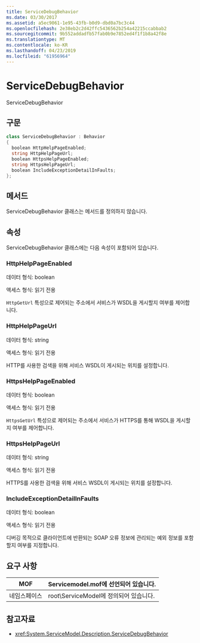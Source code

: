 ```yaml
---
title: ServiceDebugBehavior
ms.date: 03/30/2017
ms.assetid: a5ec9061-1e95-43fb-b0d9-dbd0a7bc3c44
ms.openlocfilehash: 2e38eb2c2d42ffc5436562b254a42215ccabbab2
ms.sourcegitcommit: 9b552addadfb57fab0b9e7852ed4f1f1b8a42f8e
ms.translationtype: MT
ms.contentlocale: ko-KR
ms.lasthandoff: 04/23/2019
ms.locfileid: "61956964"
---
```

# <a name="servicedebugbehavior"></a>ServiceDebugBehavior
ServiceDebugBehavior  
  
## <a name="syntax"></a>구문  
  
```csharp
class ServiceDebugBehavior : Behavior  
{  
  boolean HttpHelpPageEnabled;  
  string HttpHelpPageUrl;  
  boolean HttpsHelpPageEnabled;  
  string HttpsHelpPageUrl;  
  boolean IncludeExceptionDetailInFaults;  
};  
```  
  
## <a name="methods"></a>메서드  
 ServiceDebugBehavior 클래스는 메서드를 정의하지 않습니다.  
  
## <a name="properties"></a>속성  
 ServiceDebugBehavior 클래스에는 다음 속성이 포함되어 있습니다.  
  
### <a name="httphelppageenabled"></a>HttpHelpPageEnabled  
 데이터 형식: boolean  
  
 액세스 형식: 읽기 전용  
  
 `HttpGetUrl` 특성으로 제어되는 주소에서 서비스가 WSDL을 게시할지 여부를 제어합니다.  
  
### <a name="httphelppageurl"></a>HttpHelpPageUrl  
 데이터 형식: string  
  
 액세스 형식: 읽기 전용  
  
 HTTP를 사용한 검색을 위해 서비스 WSDL이 게시되는 위치를 설정합니다.  
  
### <a name="httpshelppageenabled"></a>HttpsHelpPageEnabled  
 데이터 형식: boolean  
  
 액세스 형식: 읽기 전용  
  
 `HttpsGetUrl` 특성으로 제어되는 주소에서 서비스가 HTTPS를 통해 WSDL을 게시할지 여부를 제어합니다.  
  
### <a name="httpshelppageurl"></a>HttpsHelpPageUrl  
 데이터 형식: string  
  
 액세스 형식: 읽기 전용  
  
 HTTPS를 사용한 검색을 위해 서비스 WSDL이 게시되는 위치를 설정합니다.  
  
### <a name="includeexceptiondetailinfaults"></a>IncludeExceptionDetailInFaults  
 데이터 형식: boolean  
  
 액세스 형식: 읽기 전용  
  
 디버깅 목적으로 클라이언트에 반환되는 SOAP 오류 정보에 관리되는 예외 정보를 포함할지 여부를 지정합니다.  
  
## <a name="requirements"></a>요구 사항  
  
|MOF|Servicemodel.mof에 선언되어 있습니다.|  
|---------|-----------------------------------|  
|네임스페이스|root\ServiceModel에 정의되어 있습니다.|  
  
## <a name="see-also"></a>참고자료

- <xref:System.ServiceModel.Description.ServiceDebugBehavior>
